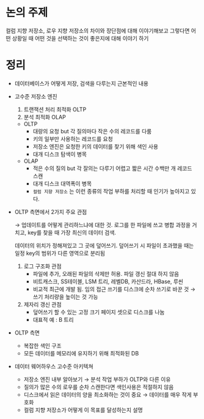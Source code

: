 # 논의 주제
컬럼 지향 저장소, 로우 지향 저장소의 차이와 장단점에 대해 이야기해보고
그렇다면 어떤 상황일 때 어떤 것을 선택하는 것이 좋은지에 대해 이야기 하기 



# 정리

- 데이터베이스가 어떻게 저장, 검색을 다루는지 근본적인 내용
- 고수준 저장소 엔진
    1. 트랜잭션 처리 최적화 OLTP
    2. 분석 최적화 OLAP
    - OLTP
        - 대량의 요청 but 각 질의마다 작은 수의 레코드를 다룸
        - 키의 일부만 사용하는 레코드를 요청
        - 저장소 엔진은 요청한 키의 데이터를 찾기 위해 색인 사용
        - 대개 디스크 탐색이 병목
    - OLAP
        - 적은 수의 질의 but 각 잘의는 다루기 어렵고 짧은 시간 수백만 개 레코드 스캔
        - 대개 디스크 대역폭이 병목
        - `컬럼 지향 저장소` 는 이런 종류의 작업 부하를 처리할 때 인기가 높아지고 있다.
- OLTP 측면에서 2가지 주요 관점
    
    → 업데이트를 어떻게 관리하느냐에 대한 것. 
    로그를 한 파일에 쓰고 병합 과정을 거치고, key를 찾을 때 가장 최신의 데이터 검색. 
    
    데이터의 위치가 정해져있고 그 곳에 덮어쓰기. 덮어쓰기 시 파일이 초과했을 때는 일정 key의 범위가 다른 영역으로 분리됨 
    
    1. 로그 구조화 관점
        - 파일에 추가, 오래된 파일의 삭제만 허용. 파일 갱신 절대 하지 않음
        - 비트캐스크, SS테이블, LSM 트리, 레벨DB, 카산드라, HBase, 루씬
        - 비교적 최근에 개발 됨. 임의 접근 쓰기를 디스크에 순차 쓰기로 바꾼 것 → 쓰기 처리량을 높이는 것 가능
    2. 제자리 갱신 관점
        - 덮어쓰기 할 수 있는 고정 크기 페이지 셋으로 디스크를 나눔
        - 대표적 예 : B 트리
- OLTP 측면
    - 복잡한 색인 구조
    - 모든 데이터를 메모리에 유지하기 위해 최적화된 DB
- 데이터 웨어하우스 고수준 아키텍쳐
    - 저장소 엔진 내부 알아보기 → 분석 작업 부하가 OLTP와 다른 이유
    - 질의가 많은 수의 로우를 순차 스캔한다면 색인사용은 적절하지 않음
    - 디스크에서 읽은 데이터의 양을 최소화하는 것이 중요 → 데이터를 매우 작게 부호화
    - 컬럼 지향 저장소가 어떻게 이 목표를 달성하는지 설명